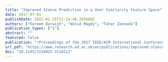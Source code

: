 ```yaml
---
title: "Improved Stance Prediction in a User Similarity Feature Space"
date: 2017-07-01
publishDate: 2022-01-25T11:14:46.265666Z
authors: ["Kareem Darwish", "Walid Magdy", "Tahar Zanouda"]
publication_types: ["1"]
abstract: ""
featured: false
publication: "*Proceedings of the 2017 IEEE/ACM International Conference on Advances in Social Networks Analysis and Mining 2017*"
url_pdf: "https://www.research.ed.ac.uk/en/publications/improved-stance-prediction-in-a-user-similarity-feature-space"
doi: "10.1145/3110025.3110112"
---
```


